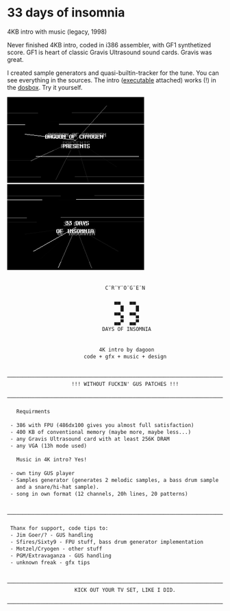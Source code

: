 33 days of insomnia
===================
4KB intro with music (legacy, 1998)

Never finished 4KB intro, coded in i386 assembler, with GF1 synthetized score. GF1 is heart of classic Gravis Ultrasound sound cards. Gravis was great.

I created sample generators and quasi-builtin-tracker for the tune. You can see everything in the sources. The intro ([executable](33doi.exe) attached) works (!) in the [dosbox](http://www.dosbox.com/). Try it yourself.

![screenshot 1](https://github.com/marcin-gryszkalis/33-days-of-insomnia/raw/master/33doi_001.png "Screenshot 1")
![screenshot 2](https://github.com/marcin-gryszkalis/33-days-of-insomnia/raw/master/33doi_002.png "Screenshot 2")

```

                                C¨R¨Y¨O¨G¨E¨N

                                   ▄▄   ▄▄
                                     █    █
                                   ▀▀▄  ▀▀▄
                                   ▄▄▀  ▄▄▀
                               DAYS OF INSOMNIA


                              4K intro by dagoon
                         code + gfx + music + design

 ────────────────────────────────────────────────────────────────────────────
                     !!! WITHOUT FUCKIN' GUS PATCHES !!!
 ────────────────────────────────────────────────────────────────────────────

   Requirments

 - 386 with FPU (486dx100 gives you almost full satisfaction)
 - 400 KB of conventional memory (maybe more, maybe less...)
 - any Gravis Ultrasound card with at least 256K DRAM
 - any VGA (13h mode used)

   Music in 4K intro? Yes!

 - own tiny GUS player
 - Samples generator (generates 2 melodic samples, a bass drum sample
   and a snare/hi-hat sample).
 - song in own format (12 channels, 20h lines, 20 patterns)

 ────────────────────────────────────────────────────────────────────────────

 Thanx for support, code tips to:
 - Jim Goer/? - GUS handling
 - Sfires/Sixty9 - FPU stuff, bass drum generator implementation
 - Motzel/Cryogen - other stuff
 - PGM/Extravaganza - GUS handling
 - unknown freak - gfx tips

 ────────────────────────────────────────────────────────────────────────────
                      KICK OUT YOUR TV SET, LIKE I DID.
 ────────────────────────────────────────────────────────────────────────────

```
